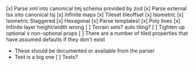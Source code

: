 

[x] Parse xml into canonical tmj schema provided by zod
[x] Parse external tsx into canonical tsj
[x] Infinite maps
[x] Tileset tileoffset
[x] Isometric
[x] Isometric Staggered
[x] Hexagonal
[x] Parse templates!
[x] Poly lines
[x] Infinite layer height/width wrong
[ ] Terrain sets? auto tiling?
[ ] Tighten up optional v non-optional props
[ ] There are a number of tiled properties that have assumed defaults if they don't exist
  - These should be documented or available from the parser
  - Text is a big one
[ ] Tests?